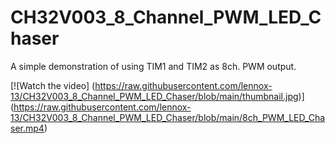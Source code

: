 # CH32V003_8_Channel_PWM_LED_Chaser
A simple demonstration of using TIM1 and TIM2 as 8ch. PWM output.

[![Watch the video]
(https://raw.githubusercontent.com/lennox-13/CH32V003_8_Channel_PWM_LED_Chaser/blob/main/thumbnail.jpg)]
(https://raw.githubusercontent.com/lennox-13/CH32V003_8_Channel_PWM_LED_Chaser/blob/main/8ch_PWM_LED_Chaser.mp4)
